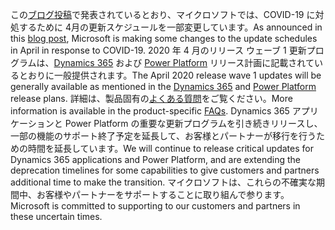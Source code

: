 <span data-ttu-id="0e6de-101">この[ブログ投稿](https://aka.ms/covid19Blog)で発表されているとおり、マイクロソフトでは、COVID-19 に対処するために 4月の更新スケジュールを一部変更しています。</span><span class="sxs-lookup"><span data-stu-id="0e6de-101">As announced in this [blog post](https://aka.ms/covid19Blog), Microsoft is making some changes to the update schedules in April in response to COVID-19.</span></span> <span data-ttu-id="0e6de-102">2020 年 4 月のリリース ウェーブ 1 更新プログラムは、[Dynamics 365](https://aka.ms/Dynamics365ReleasePlan) および [Power Platform](https://aka.ms/PowerPlatformReleasePlan) リリース計画に記載されているとおりに一般提供されます。</span><span class="sxs-lookup"><span data-stu-id="0e6de-102">The April 2020 release wave 1 updates will be generally available as mentioned in the  [Dynamics 365](https://aka.ms/Dynamics365ReleasePlan) and [Power Platform](https://aka.ms/PowerPlatformReleasePlan) release plans.</span></span> <span data-ttu-id="0e6de-103">詳細は、製品固有の[よくある質問](https://aka.ms/EarlyAccessFAQ)をご覧ください。</span><span class="sxs-lookup"><span data-stu-id="0e6de-103">More information is available in the product-specific [FAQs](https://aka.ms/EarlyAccessFAQ).</span></span> <span data-ttu-id="0e6de-104">Dynamics 365 アプリケーションと Power Platform の重要な更新プログラムを引き続きリリースし、一部の機能のサポート終了予定を延長して、お客様とパートナーが移行を行うための時間を延長しています。</span><span class="sxs-lookup"><span data-stu-id="0e6de-104">We will continue to release critical updates for Dynamics 365 applications and Power Platform, and are extending the deprecation timelines for some capabilities to give customers and partners additional time to make the transition.</span></span> <span data-ttu-id="0e6de-105">マイクロソフトは、これらの不確実な期間中、お客様やパートナーをサポートすることに取り組んで参ります。</span><span class="sxs-lookup"><span data-stu-id="0e6de-105">Microsoft is committed to supporting to our customers and partners in these uncertain times.</span></span>